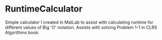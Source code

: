 # RuntimeCalculator

Simple calculator I created in MatLab to assist with calculating runtime for different values of Big 'O' notation. Assists with solving Problem 1-1 in CLRS Algorithms book.
